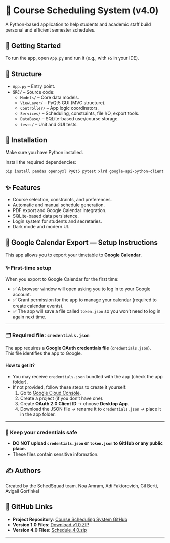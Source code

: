 # 📘 Course Scheduling System (v4.0)

A Python-based application to help students and academic staff build personal and efficient semester schedules.

## 🚀 Getting Started

To run the app, open `App.py` and run it (e.g., with `F5` in your IDE).

## 🧱 Structure

- `App.py` – Entry point.
- `SRC/` – Source code:
  - `Models/` – Core data models.
  - `ViewLayer/` – PyQt5 GUI (MVC structure).
  - `Controller/` – App logic coordinators.
  - `Services/` – Scheduling, constraints, file I/O, export tools.
  - `DataBase/` – SQLite-based user/course storage.
  - `tests/` – Unit and GUI tests.

## 🧪 Installation
Make sure you have Python installed.

Install the required dependencies:

```bash
pip install pandas openpyxl PyQt5 pytest xlrd google-api-python-client google-auth google-auth-oauthlib google-auth-httplib2
```

## ✨ Features

- Course selection, constraints, and preferences.
- Automatic and manual schedule generation.
- PDF export and Google Calendar integration.
- SQLite-based data persistence.
- Login system for students and secretaries.
- Dark mode and modern UI.
  
## 📌 Google Calendar Export — Setup Instructions  

This app allows you to export your timetable to **Google Calendar**.

### ✨ First-time setup
When you export to Google Calendar for the first time:
- ✅ A browser window will open asking you to log in to your Google account.
- ✅ Grant permission for the app to manage your calendar (required to create calendar events).
- ✅ The app will save a file called `token.json` so you won’t need to log in again next time.

---

### 🗂 Required file: `credentials.json`
The app requires a **Google OAuth credentials file** (`credentials.json`).  
This file identifies the app to Google.

#### How to get it?
- You may receive `credentials.json` bundled with the app (check the app folder).
- If not provided, follow these steps to create it yourself:
  1. Go to [Google Cloud Console](https://console.cloud.google.com/apis/credentials).  
  2. Create a project (if you don’t have one).  
  3. Create **OAuth 2.0 Client ID** → choose **Desktop App**.  
  4. Download the JSON file → rename it to `credentials.json` → place it in the app folder.

---

### 🔑 Keep your credentials safe
- **DO NOT upload `credentials.json` or `token.json` to GitHub or any public place.**
- These files contain sensitive information.

## ✍️ Authors

Created by the SchedSquad team.
Noa Amram, Adi Faktorovich, Gil Berti, Avigail Gorfinkel

## 🔗 GitHub Links

- **Project Repository**: [Course Scheduling System GitHub](https://github.com/NoaAmram9/-Course-scheduling-system.git)
- **Version 1.0 Files**: [Download v1.0 ZIP](https://github.com/user-attachments/files/19683801/course.scheduling.1.0.zip)
- **Version 4.0 Files**: [Schedule_4.0.zip](https://github.com/user-attachments/files/21024458/Schedule_4.0.zip)



---

